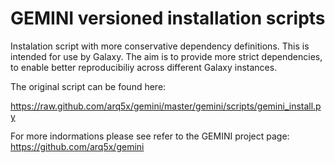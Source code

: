 GEMINI versioned installation scripts
=====================================

Instalation script with more conservative dependency definitions. This is intended for use by Galaxy. 
The aim is to provide more strict dependencies, to enable better reproducibiliy across different Galaxy instances.

The original script can be found here:

https://raw.github.com/arq5x/gemini/master/gemini/scripts/gemini_install.py

For more indormations please see refer to the GEMINI project page: https://github.com/arq5x/gemini
